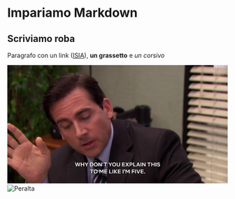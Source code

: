 # Impariamo Markdown
## Scriviamo roba
Paragrafo con un link ([ISIA](http://www.isiafaenza.it/)), **un grassetto** e *un corsivo*

![Scott](Five.png)
![Peralta](https://i.pinimg.com/originals/b7/1d/20/b71d20021459cc2436347432410bbf6f.gif)
